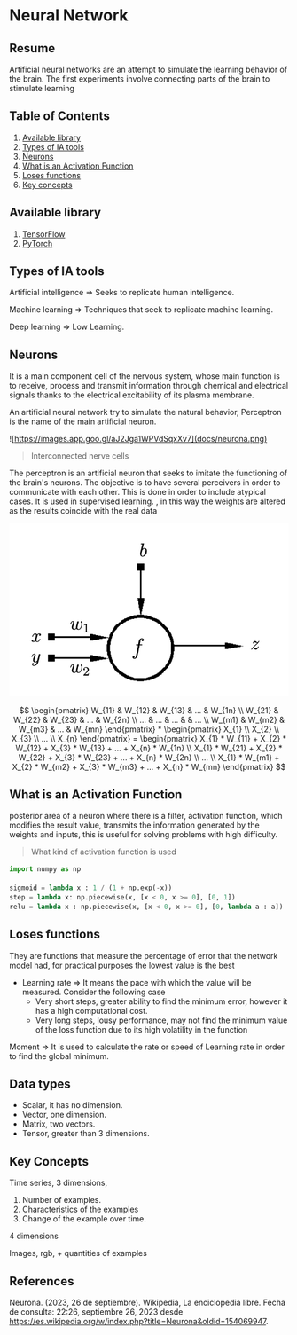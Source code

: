 # **Neural Network**

## Resume 

Artificial neural networks are an attempt to simulate the learning behavior of the brain. The first experiments involve connecting parts of the brain to stimulate learning

## Table of Contents
1. [Available library](#available-library)
2. [Types of IA tools](#types-of-ia-tools)
3. [Neurons](#neurons)
4. [What is an Activation Function ](#what-is-an-activation-function)
5. [Loses functions](#loses-functions)
6. [Key concepts](#key-concepts)

## Available library

1. [TensorFlow](https://www.tensorflow.org/)
2. [PyTorch](https://pytorch.org/)

## Types of IA tools

Artificial intelligence ⇒ Seeks to replicate human intelligence.

Machine learning ⇒ Techniques that seek to replicate machine learning.

Deep learning ⇒ Low Learning.


## Neurons

It is a main component cell of the nervous system, whose main function is to receive, process and transmit information through chemical and electrical signals thanks to the electrical excitability of its plasma membrane. 

An artificial neural network try to simulate the natural behavior, Perceptron is the name of the main artificial neuron.

![https://images.app.goo.gl/aJ2Jga1WPVdSqxXv7](docs/neurona.png)
> Interconnected nerve cells

The perceptron is an artificial neuron that seeks to imitate the functioning of the brain's neurons. The objective is to have several perceivers in order to communicate with each other. This is done in order to include atypical cases. It is used in supervised learning. , in this way the weights are altered as the results coincide with the real data

![Screenshot 2023-08-18 at 9.03.11 PM.png](docs/Screenshot_2023-08-18_at_9.03.11_PM.png)


$$
\begin{pmatrix}
W_{11} & W_{12} & W_{13} & ... & W_{1n} \\
W_{21} & W_{22} & W_{23} & ... & W_{2n} \\
... & ... & ... &  & ...                \\
W_{m1} & W_{m2} & W_{m3} & ... & W_{mn} 
\end{pmatrix}
*
\begin{pmatrix}
X_{1} \\
X_{2} \\
X_{3} \\
... \\
X_{n}
\end{pmatrix} = \begin{pmatrix}
X_{1} * W_{11} + X_{2} * W_{12} + X_{3} * W_{13} + ... + X_{n} * W_{1n} \\
X_{1} * W_{21} + X_{2} * W_{22} + X_{3} * W_{23} + ... + X_{n} * W_{2n} \\
... \\
X_{1} * W_{m1} + X_{2} * W_{m2} + X_{3} * W_{m3} + ... + X_{n} * W_{mn}
\end{pmatrix}
$$


## What is an Activation Function 

posterior area of a neuron where there is a filter, activation function, which modifies the result value, transmits the information generated by the weights and inputs, this is useful for solving problems with high difficulty.

> What kind of activation function is used

```python
import numpy as np

sigmoid = lambda x : 1 / (1 + np.exp(-x))
step = lambda x: np.piecewise(x, [x < 0, x >= 0], [0, 1])
relu = lambda x : np.piecewise(x, [x < 0, x >= 0], [0, lambda a : a])
```

## Loses functions

They are functions that measure the percentage of error that the network model had, for practical purposes the lowest value is the best

- Learning rate ⇒ It means the pace with which the value will be measured. Consider the following case
     - Very short steps, greater ability to find the minimum error, however it has a high computational cost.
     - Very long steps, lousy performance, may not find the minimum value of the loss function due to its high volatility in the function

Moment ⇒ It is used to calculate the rate or speed of Learning rate in order to find the global minimum.


## Data types 

- Scalar, it has no dimension.
- Vector, one dimension.
- Matrix, two vectors.
- Tensor, greater than 3 dimensions.


## Key Concepts

Time series, 3 dimensions,

1. Number of examples.
2. Characteristics of the examples
3. Change of the example over time.

4 dimensions

Images, rgb, + quantities of examples

## References

Neurona. (2023, 26 de septiembre). Wikipedia, La enciclopedia libre. Fecha de consulta: 22:26, septiembre 26, 2023 desde https://es.wikipedia.org/w/index.php?title=Neurona&oldid=154069947.